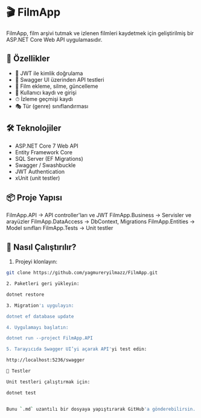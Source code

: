 # 🎬 FilmApp

FilmApp, film arşivi tutmak ve izlenen filmleri kaydetmek için geliştirilmiş bir ASP.NET Core Web API uygulamasıdır.

## 🚀 Özellikler

- 🔐 JWT ile kimlik doğrulama  
- 📄 Swagger UI üzerinden API testleri  
- 🎥 Film ekleme, silme, güncelleme  
- 👤 Kullanıcı kaydı ve girişi  
- ⏱ İzleme geçmişi kaydı  
- 🎭 Tür (genre) sınıflandırması  

## 🛠 Teknolojiler

- ASP.NET Core 7 Web API  
- Entity Framework Core  
- SQL Server (EF Migrations)  
- Swagger / Swashbuckle  
- JWT Authentication  
- xUnit (unit testler)  

## 📦 Proje Yapısı

FilmApp.API -> API controller'ları ve JWT
FilmApp.Business -> Servisler ve arayüzler
FilmApp.DataAccess -> DbContext, Migrations
FilmApp.Entities -> Model sınıfları
FilmApp.Tests -> Unit testler

## 🔧 Nasıl Çalıştırılır?

1. Projeyi klonlayın:

```bash
git clone https://github.com/yagmureryilmazz/FilmApp.git

2. Paketleri geri yükleyin:

dotnet restore

3. Migration'ı uygulayın:

dotnet ef database update

4. Uygulamayı başlatın:

dotnet run --project FilmApp.API

5. Tarayıcıda Swagger UI’yi açarak API'yi test edin:

http://localhost:5236/swagger

🧪 Testler

Unit testleri çalıştırmak için:

dotnet test


Bunu `.md` uzantılı bir dosyaya yapıştırarak GitHub'a gönderebilirsin.

